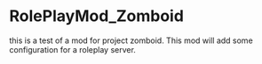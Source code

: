 # RolePlayMod_Zomboid
this is a test of a mod for project zomboid. This mod will add some configuration for a roleplay server.
